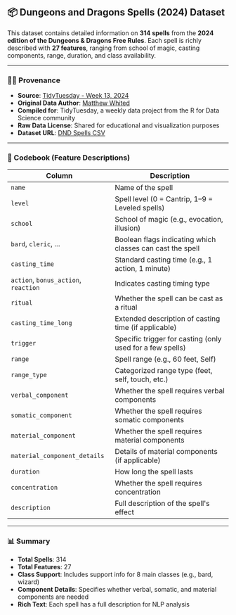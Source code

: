 ## 📦 Dungeons and Dragons Spells (2024) Dataset

This dataset contains detailed information on **314 spells** from the **2024 edition of the Dungeons & Dragons Free Rules**. Each spell is richly described with **27 features**, ranging from school of magic, casting components, range, duration, and class availability.

---

### 🧙‍♂️ Provenance

- **Source**: [TidyTuesday - Week 13, 2024](https://github.com/rfordatascience/tidytuesday/blob/main/data/2024/2024-03-26/readme.md)
- **Original Data Author**: [Matthew Whited](https://github.com/mwthomas)  
- **Compiled for**: TidyTuesday, a weekly data project from the R for Data Science community
- **Raw Data License**: Shared for educational and visualization purposes
- **Dataset URL**: [DND Spells CSV](https://github.com/rfordatascience/tidytuesday/blob/main/data/2024/2024-03-26/dnd_spells.csv)

---

### 📘 Codebook (Feature Descriptions)

| Column                        | Description |
|------------------------------|-------------|
| `name`                       | Name of the spell |
| `level`                      | Spell level (0 = Cantrip, 1–9 = Leveled spells) |
| `school`                     | School of magic (e.g., evocation, illusion) |
| `bard`, `cleric`, ...        | Boolean flags indicating which classes can cast the spell |
| `casting_time`               | Standard casting time (e.g., 1 action, 1 minute) |
| `action`, `bonus_action`, `reaction` | Indicates casting timing type |
| `ritual`                     | Whether the spell can be cast as a ritual |
| `casting_time_long`          | Extended description of casting time (if applicable) |
| `trigger`                    | Specific trigger for casting (only used for a few spells) |
| `range`                      | Spell range (e.g., 60 feet, Self) |
| `range_type`                 | Categorized range type (feet, self, touch, etc.) |
| `verbal_component`           | Whether the spell requires verbal components |
| `somatic_component`          | Whether the spell requires somatic components |
| `material_component`         | Whether the spell requires material components |
| `material_component_details`| Details of material components (if applicable) |
| `duration`                   | How long the spell lasts |
| `concentration`              | Whether the spell requires concentration |
| `description`                | Full description of the spell's effect |

---

### 📊 Summary

- **Total Spells**: 314
- **Total Features**: 27
- **Class Support**: Includes support info for 8 main classes (e.g., bard, wizard)
- **Component Details**: Specifies whether verbal, somatic, and material components are needed
- **Rich Text**: Each spell has a full description for NLP analysis

